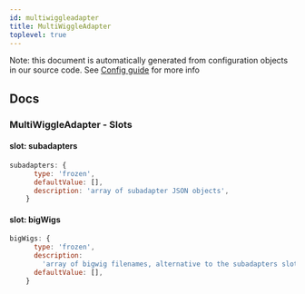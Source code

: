 ```yaml
---
id: multiwiggleadapter
title: MultiWiggleAdapter
toplevel: true
---
```


Note: this document is automatically generated from configuration objects in
our source code. See [Config guide](/docs/config_guide) for more info

## Docs

### MultiWiggleAdapter - Slots

#### slot: subadapters

```js
subadapters: {
      type: 'frozen',
      defaultValue: [],
      description: 'array of subadapter JSON objects',
    }
```

#### slot: bigWigs

```js
bigWigs: {
      type: 'frozen',
      description:
        'array of bigwig filenames, alternative to the subadapters slot',
      defaultValue: [],
    }
```
